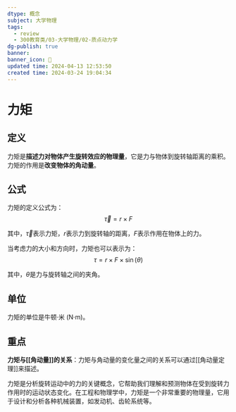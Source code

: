 ```yaml
---
dtype: 概念
subject: 大学物理
tags:
  - review
  - 300教育类/03-大学物理/02-质点动力学
dg-publish: true
banner: 
banner_icon: 🧠
updated time: 2024-04-13 12:53:50
created time: 2024-03-24 19:04:34
---
```


# 力矩

## 定义

力矩是**描述力对物体产生旋转效应的物理量**，它是力与物体到旋转轴距离的乘积。力矩的作用是**改变物体的角动量**。

## 公式

力矩的定义公式为：$$\vec{\tau} = r \times F$$

其中，$\vec{\tau}$表示力矩，$r$表示力到旋转轴的距离，$F$表示作用在物体上的力。

当考虑力的大小和方向时，力矩也可以表示为：$$\tau = r \times F \times \sin(\theta)$$

其中，$\theta$是力与旋转轴之间的夹角。

## 单位

力矩的单位是牛顿·米 (N·m)。

## 重点

**力矩与[[角动量]]的关系**：力矩与角动量的变化量之间的关系可以通过[[角动量定理]]来描述。

力矩是分析旋转运动中的力的关键概念，它帮助我们理解和预测物体在受到旋转力作用时的运动状态变化。在工程和物理学中，力矩是一个非常重要的物理量，它用于设计和分析各种机械装置，如发动机、齿轮系统等。



